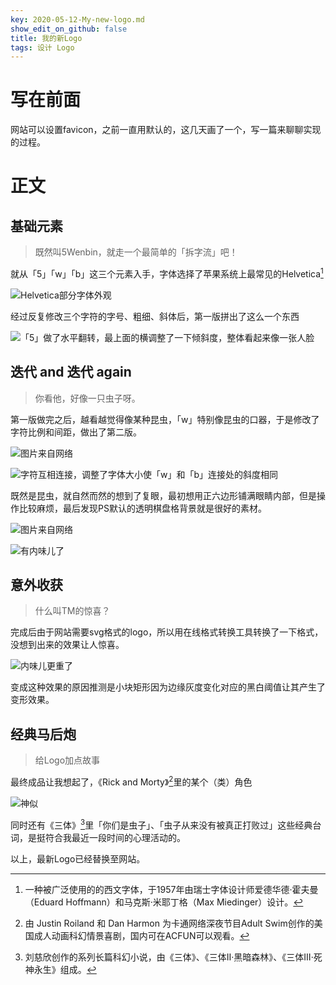 ```yaml
---
key: 2020-05-12-My-new-logo.md
show_edit_on_github: false
title: 我的新Logo
tags: 设计 Logo
---
```


# 写在前面  
网站可以设置favicon，之前一直用默认的，这几天画了一个，写一篇来聊聊实现的过程。<!--more-->  

# 正文  

## 基础元素  

> 既然叫5Wenbin，就走一个最简单的「拆字流」吧！  

就从「5」「w」「b」这三个元素入手，字体选择了苹果系统上最常见的Helvetica[^1]  

![Helvetica部分字体外观](https://bkimg.cdn.bcebos.com/pic/203fb80e7bec54e76f4130a3b1389b504ec26ad9 "Helvetica字母")  

经过反复修改三个字符的字号、粗细、斜体后，第一版拼出了这么一个东西  

![「5」做了水平翻转，最上面的横调整了一下倾斜度，整体看起来像一张人脸](http://1.5wenbin.sc2yun.com/logo_old.png "第一版Logo")  

## 迭代 and 迭代 again  

> 你看他，好像一只虫子呀。  

第一版做完之后，越看越觉得像某种昆虫，「w」特别像昆虫的口器，于是修改了字符比例和间距，做出了第二版。  

![图片来自网络](https://gss0.baidu.com/-4o3dSag_xI4khGko9WTAnF6hhy/zhidao/wh%3D600%2C800/sign=0bb4005777310a55c471d6f287756f91/314e251f95cad1c85b046683713e6709c83d51d3.jpg "昆虫图片")  

![字符互相连接，调整了字体大小使「w」和「b」连接处的斜度相同](http://1.5wenbin.sc2yun.com/logo_without_eye.png "第二版Logo")  

既然是昆虫，就自然而然的想到了复眼，最初想用正六边形铺满眼睛内部，但是操作比较麻烦，最后发现PS默认的透明棋盘格背景就是很好的素材。  

![图片来自网络](https://tse4-mm.cn.bing.net/th/id/OIP.8AQmlL_uQNn4JELRlOPMkwAAAA "复眼图片")  

![有内味儿了](http://1.5wenbin.sc2yun.com/logo.png "添加复眼")  

## 意外收获  

> 什么叫TM的惊喜？  

完成后由于网站需要svg格式的logo，所以用在线格式转换工具转换了一下格式，没想到出来的效果让人惊喜。

![内味儿更重了](http://5wenbin.sc2yun.com/logo1.png "复眼变形")  

变成这种效果的原因推测是小块矩形因为边缘灰度变化对应的黑白阈值让其产生了变形效果。  

## 经典马后炮

> 给Logo加点故事  

最终成品让我想起了，《Rick and Morty》[^2]里的某个（类）角色  

![神似](http://5wenbin.sc2yun.com/R&M.png "R&M")  

同时还有《三体》[^3]里「你们是虫子」、「虫子从来没有被真正打败过」这些经典台词，是挺符合我最近一段时间的心理活动的。  

以上，最新Logo已经替换至网站。  

[^1]:一种被广泛使用的的西文字体，于1957年由瑞士字体设计师爱德华德·霍夫曼（Eduard Hoffmann）和马克斯·米耶丁格（Max Miedinger）设计。  
[^2]:由 Justin Roiland 和 Dan Harmon 为卡通网络深夜节目Adult Swim创作的美国成人动画科幻情景喜剧，国内可在ACFUN可以观看。  
[^3]:刘慈欣创作的系列长篇科幻小说，由《三体》、《三体Ⅱ·黑暗森林》、《三体Ⅲ·死神永生》组成。  
